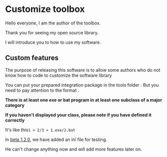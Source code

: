 # Customize toolbox 
Hello everyone, I am the author of the toolbox.

Thank you for seeing my open source library.

I will introduce you to how to use my software.

## Custom features

The purpose of releasing this software is to allow some authors who do not know how to code to customize the software library

You can put your prepared integration package in the tools folder . But you need to pay attention to the format .

**There is at least one exe or bat program in at least one subclass of a major category**

**If you haven't displayed your class, please note if you have defined it correctly**

It's like this`1 > 2/3 > 1.exe/2.bat `

In [beta 1.2.0](https://github.com/shuiyu0407/tolls/releases/tag/chuerl), we have added an ini file for testing.

He can't change anything now and will add more features later on.




